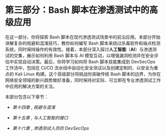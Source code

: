 # 第三部分：Bash 脚本在渗透测试中的高级应用

在这一部分，你将探索 Bash 脚本在现代渗透测试场景中的前沿应用。本部分开始讲解复杂的规避和混淆技巧，教你如何编写 Bash 脚本来绕过杀毒软件和端点检测系统，同时保持操作的有效性。接着，本部分深入探讨**人工智能**（**AI**）与渗透测试的交集，展示如何利用 Bash 脚本与 AI 模型互动，以增强漏洞检测并在安全评估中实现自动决策。最后，你将学习如何将 Bash 脚本技能集成到 DevSecOps 工作流中，包括在 CI/CD 流水线中自动化安全测试以及创建定制的、以安全为重点的 Kali Linux 构建。这个高级部分将挑战你突破传统 Bash 脚本的边界，为你在网络安全领域的新兴趋势做好准备，同时保持对实际、可立即在专业渗透测试工作中应用的解决方案的关注。

本部分包含以下章节：

+   *第十四章* , *规避与混淆*

+   *第十五章* , *与人工智能的接口*

+   *第十六章* , *渗透测试人员的 DevSecOps*
